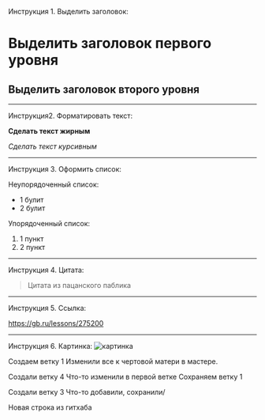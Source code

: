 Инструкция 1. Выделить заголовок:

# Выделить заголовок первого уровня #

## Выделить заголовок второго уровня ##
_________________________

Инструкция2. Форматировать текст:

**Сделать текст жирным**

*Сделать текст курсивным*
_________________________

Инструкция 3. Оформить список:

Неупорядоченный список:
* 1 булит
* 2 булит

Упорядоченный список:
1. 1 пункт
2. 2 пункт
_________________________

 Инструкция 4. Цитата:
> Цитата из пацанского паблика
_________________________

 Инструкция 5. Ссылка:

 https://gb.ru/lessons/275200

 _________________________

 Инструкция 6. Картинка:
 ![картинка](картинка.jpg)

 Создаем ветку 1
 Изменили все к чертовой матери в мастере.
 
 Создали ветку 4
 Что-то изменили в первой ветке
 Сохраняем ветку 1
 
 Создали ветку 3
 Что-то добавили, сохранили/
 
 
 Новая строка из гитхаба
